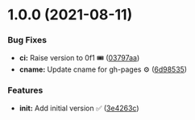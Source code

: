 # 1.0.0 (2021-08-11)


### Bug Fixes

* **ci:** Raise version to 0f1 🎟 ([03797aa](https://github.com/faster-games/aseprite/commit/03797aa2ec001d0a50b37bb9a5a75c508f79eb3b))
* **cname:** Update cname for gh-pages ⚙ ([6d98535](https://github.com/faster-games/aseprite/commit/6d985356b0f456ab09fa707556107537c6315e87))


### Features

* **init:** Add initial version ✅ ([3e4263c](https://github.com/faster-games/aseprite/commit/3e4263c6b9a81839cb8bf6fbed20bac52fade7f5))

